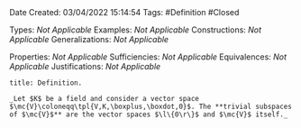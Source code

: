 <br />
<br />

Date Created: 03/04/2022 15:14:54
Tags: #Definition #Closed

Types: _Not Applicable_
Examples: _Not Applicable_
Constructions: _Not Applicable_
Generalizations: _Not Applicable_

Properties: _Not Applicable_
Sufficiencies: _Not Applicable_
Equivalences: _Not Applicable_
Justifications: _Not Applicable_

``` ad-Definition
title: Definition.

_Let $K$ be a field and consider a vector space $\mc{V}\coloneqq\tpl{V,K,\boxplus,\boxdot,0}$. The **trivial subspaces of $\mc{V}$** are the vector spaces $\l\{0\r\}$ and $\mc{V}$ itself._

```

